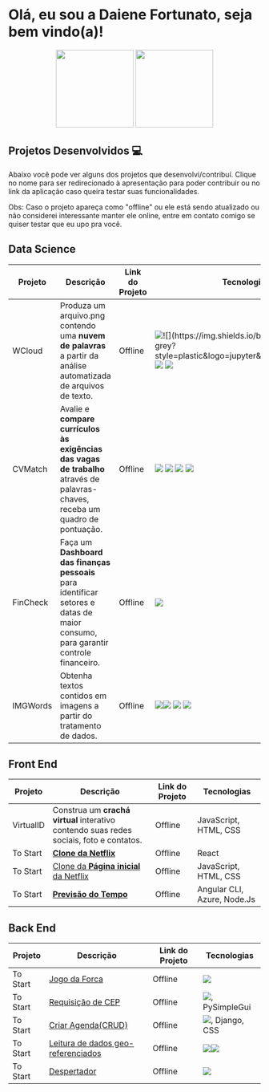 # Olá, eu sou a Daiene Fortunato, seja bem vindo(a)!

<div align = "center">
    <a href="https://github.com/Daiene-Fortunato"> </a>
    <img height = "155em" src = "https://github-readme-stats.vercel.app/api?username=Daiene-Fortunato&show_icons=true&theme=dark&include_all_commits=true&count_private=true" />
    <img height = "155em" src = "https://github-readme-stats.vercel.app/api/top-langs/?username=Daiene-Fortunato&layout=compact&langs_count=7&theme=dark" />
</div>



## Projetos Desenvolvidos 💻



Abaixo você pode ver alguns dos projetos que desenvolvi/contribuí. Clique no nome para ser redirecionado  à apresentação para poder contribuir ou no link da aplicação caso queira testar suas funcionalidades.

Obs: Caso o projeto apareça como "offline" ou ele está sendo atualizado ou não considerei interessante manter ele online, entre em contato comigo se quiser testar que eu upo pra você. 



## Data Science

| Projeto  | Descrição                                                    | Link do Projeto | Tecnologias                                                  |
| -------- | ------------------------------------------------------------ | --------------- | ------------------------------------------------------------ |
| WCloud   | Produza um arquivo.png contendo uma **nuvem de palavras** a partir da análise automatizada de arquivos de texto. | Offline         | ![](https://img.shields.io/badge/Python-3776AB?style=plastic&logo=python&logoColor=yellow&link=[python](https://www.python.org/))![](https://img.shields.io/badge/Jupyter-grey?style=plastic&logo=jupyter&logoColor=EB7525) ![](https://img.shields.io/badge/Streamlit-793339?style=plastic&logo=Streamlit)  ![](https://img.shields.io/badge/Pandas-120751?style=plastic&logo=pandas) |
| CVMatch  | Avalie e **compare currículos às exigências das vagas de trabalho** através de palavras-chaves, receba um quadro de pontuação. | Offline         | ![](https://img.shields.io/badge/Python-3776AB?style=plastic&logo=python&logoColor=yellow&link=http://python.org) ![](https://img.shields.io/badge/Jupyter-grey?style=plastic&logo=jupyter&logoColor=EB7525) ![](https://img.shields.io/badge/Streamlit-793339?style=plastic&logo=Streamlit)  ![](https://img.shields.io/badge/Pandas-120751?style=plastic&logo=pandas) |
| FinCheck | Faça um **Dashboard das finanças pessoais** para identificar setores e datas de maior consumo, para garantir controle financeiro. | Offline         | ![](https://img.shields.io/badge/PowerBI-black?style=plastic&logo=powerbi) |
| IMGWords | Obtenha textos contidos em imagens a partir do tratamento de dados. | Offline         | ![](https://img.shields.io/badge/Python-3776AB?style=plastic&logo=python&logoColor=yellow)![](https://img.shields.io/badge/Jupyter-grey?style=plastic&logo=jupyter&logoColor=EB7525) ![](https://img.shields.io/badge/Streamlit-793339?style=plastic&logo=Streamlit)  ![](https://img.shields.io/badge/Pandas-120751?style=plastic&logo=pandas) |



## Front End

| Projeto   | Descrição                                                    | Link do Projeto | Tecnologias                 |
| --------- | ------------------------------------------------------------ | --------------- | --------------------------- |
| VirtualID | Construa um **crachá virtual** interativo contendo suas redes sociais, foto e contatos. | Offline         | JavaScript, HTML, CSS       |
| To Start  | [**Clone da Netflix**](https://www.youtube.com/watch?v=tBweoUiMsDg&t=10209s) | Offline         | React                       |
| To Start  | [Clone da **Página inicial** da Netflix](https://web.digitalinnovation.one/project/recriando-a-interface-do-netflix/learning/d75bfc6e-a532-47d9-a18d-b5b6c43a660e?back=/track/html-web-developer&bootcamp_id=9fb3f492-ea99-4055-82cb-c364f18706ec) | Offline         | JavaScript, HTML, CSS       |
| To Start  | [**Previsão do Tempo**](https://github.com/glaucia86/livecoding-frontend-projects/blob/master/project-2/README.md) | Offline         | Angular CLI, Azure, Node.Js |



## Back End 

| Projeto  | Descrição                                                    | Link do Projeto | Tecnologias                                                  |
| -------- | ------------------------------------------------------------ | --------------- | ------------------------------------------------------------ |
| To Start | [Jogo da Forca](https://data-flair.training/blogs/hangman-game-python-code/) | Offline         | ![](https://img.shields.io/static/v1?label=.Py&message=Python&style=plastic&logo=Python&color=blue&labelColor=yellow) |
| To Start | [Requisição de CEP](https://github.com/leovd100/Projetos-Python/tree/master/Requisicao%20CEP%20com%20tela) | Offline         | ![](https://img.shields.io/static/v1?label=.Py&message=Python&style=plastic&logo=Python&color=blue&labelColor=yellow), PySimpleGui |
| To Start | [Criar Agenda(CRUD)](https://github.com/leovd100/Agenda_Python_Django) | Offline         | ![](https://img.shields.io/static/v1?label=.Py&message=Python&style=plastic&logo=Python&color=blue&labelColor=yellow), Django, CSS |
| To Start | [Leitura de dados geo-referenciados](https://colab.research.google.com/drive/1WiJnBRYWdmEhAlNaiuD_ZnUl2djQTNAJ?usp=sharing) | Offline         | ![](https://img.shields.io/static/v1?label=.Py&message=Python&style=plastic&logo=Python&color=blue&labelColor=yellow)![](https://img.shields.io/static/v1?label=.ipynb&message=Jupyter&style=plastic&logo=Jupyter&color=orange&labelColor=grey) |
| To Start | [Despertador](https://data-flair.training/blogs/alarm-clock-python/) | Offline         | ![](https://img.shields.io/static/v1?label=.Py&message=Python&style=plastic&logo=Python&color=blue&labelColor=yellow) |

